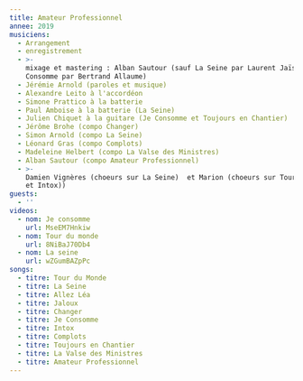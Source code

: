 ```yaml
---
title: Amateur Professionnel
annee: 2019
musiciens:
  - Arrangement
  - enregistrement
  - >-
    mixage et mastering : Alban Sautour (sauf La Seine par Laurent Jaïs et Je
    Consomme par Bertrand Allaume)
  - Jérémie Arnold (paroles et musique)
  - Alexandre Leito à l'accordéon
  - Simone Prattico à la batterie
  - Paul Amboise à la batterie (La Seine)
  - Julien Chiquet à la guitare (Je Consomme et Toujours en Chantier)
  - Jérôme Brohe (compo Changer)
  - Simon Arnold (compo La Seine)
  - Léonard Gras (compo Complots)
  - Madeleine Helbert (compo La Valse des Ministres)
  - Alban Sautour (compo Amateur Professionnel)
  - >-
    Damien Vignères (choeurs sur La Seine)  et Marion (choeurs sur Tour du Monde
    et Intox))
guests:
  - ''
videos:
  - nom: Je consomme
    url: MseEM7Hnkiw
  - nom: Tour du monde
    url: 8NiBaJ70Db4
  - nom: La seine
    url: wZGumBAZpPc
songs:
  - titre: Tour du Monde
  - titre: La Seine
  - titre: Allez Léa
  - titre: Jaloux
  - titre: Changer
  - titre: Je Consomme
  - titre: Intox
  - titre: Complots
  - titre: Toujours en Chantier
  - titre: La Valse des Ministres
  - titre: Amateur Professionnel
---
```


